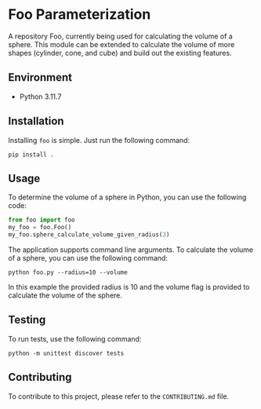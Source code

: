 # Foo Parameterization

A repository Foo, currently being used for calculating the volume of a sphere. This module can be extended to calculate the volume of more shapes (cylinder, cone, and cube) and build out the existing features.

## Environment
- Python 3.11.7

## Installation

Installing `foo` is simple. Just run the following command:
```
pip install .
```

## Usage

To determine the volume of a sphere in Python, you can use the following code:
```python
from foo import foo
my_foo = foo.Foo()
my_foo.sphere_calculate_volume_given_radius(3)
```

The application supports command line arguments. To calculate the volume of a sphere, you can use the following command:
```
python foo.py --radius=10 --volume
```
In this example the provided radius is 10 and the volume flag is provided to calculate the volume of the sphere.

## Testing
To run tests, use the following command:
```
python -m unittest discover tests
```

## Contributing
To contribute to this project, please refer to the `CONTRIBUTING.md` file.

